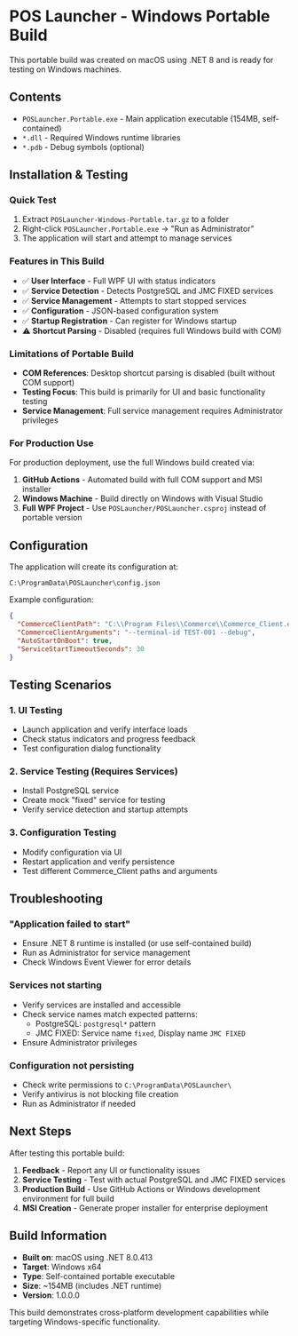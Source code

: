# POS Launcher - Windows Portable Build

This portable build was created on macOS using .NET 8 and is ready for testing on Windows machines.

## Contents

- `POSLauncher.Portable.exe` - Main application executable (154MB, self-contained)
- `*.dll` - Required Windows runtime libraries
- `*.pdb` - Debug symbols (optional)

## Installation & Testing

### Quick Test
1. Extract `POSLauncher-Windows-Portable.tar.gz` to a folder
2. Right-click `POSLauncher.Portable.exe` → "Run as Administrator"
3. The application will start and attempt to manage services

### Features in This Build
- ✅ **User Interface** - Full WPF UI with status indicators
- ✅ **Service Detection** - Detects PostgreSQL and JMC FIXED services
- ✅ **Service Management** - Attempts to start stopped services
- ✅ **Configuration** - JSON-based configuration system
- ✅ **Startup Registration** - Can register for Windows startup
- ⚠️ **Shortcut Parsing** - Disabled (requires full Windows build with COM)

### Limitations of Portable Build
- **COM References**: Desktop shortcut parsing is disabled (built without COM support)
- **Testing Focus**: This build is primarily for UI and basic functionality testing
- **Service Management**: Full service management requires Administrator privileges

### For Production Use
For production deployment, use the full Windows build created via:
1. **GitHub Actions** - Automated build with full COM support and MSI installer
2. **Windows Machine** - Build directly on Windows with Visual Studio
3. **Full WPF Project** - Use `POSLauncher/POSLauncher.csproj` instead of portable version

## Configuration

The application will create its configuration at:
```
C:\ProgramData\POSLauncher\config.json
```

Example configuration:
```json
{
  "CommerceClientPath": "C:\\Program Files\\Commerce\\Commerce_Client.exe",
  "CommerceClientArguments": "--terminal-id TEST-001 --debug",
  "AutoStartOnBoot": true,
  "ServiceStartTimeoutSeconds": 30
}
```

## Testing Scenarios

### 1. UI Testing
- Launch application and verify interface loads
- Check status indicators and progress feedback
- Test configuration dialog functionality

### 2. Service Testing (Requires Services)
- Install PostgreSQL service
- Create mock "fixed" service for testing
- Verify service detection and startup attempts

### 3. Configuration Testing  
- Modify configuration via UI
- Restart application and verify persistence
- Test different Commerce_Client paths and arguments

## Troubleshooting

### "Application failed to start"
- Ensure .NET 8 runtime is installed (or use self-contained build)
- Run as Administrator for service management
- Check Windows Event Viewer for error details

### Services not starting
- Verify services are installed and accessible
- Check service names match expected patterns:
  - PostgreSQL: `postgresql*` pattern
  - JMC FIXED: Service name `fixed`, Display name `JMC FIXED`
- Ensure Administrator privileges

### Configuration not persisting
- Check write permissions to `C:\ProgramData\POSLauncher\`
- Verify antivirus is not blocking file creation
- Run as Administrator if needed

## Next Steps

After testing this portable build:

1. **Feedback** - Report any UI or functionality issues
2. **Service Testing** - Test with actual PostgreSQL and JMC FIXED services
3. **Production Build** - Use GitHub Actions or Windows development environment for full build
4. **MSI Creation** - Generate proper installer for enterprise deployment

## Build Information

- **Built on**: macOS using .NET 8.0.413
- **Target**: Windows x64
- **Type**: Self-contained portable executable
- **Size**: ~154MB (includes .NET runtime)
- **Version**: 1.0.0.0

This build demonstrates cross-platform development capabilities while targeting Windows-specific functionality.